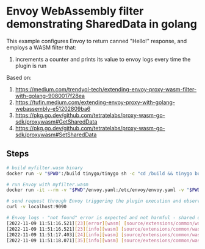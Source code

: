 # Envoy WebAssembly filter demonstrating SharedData in golang
 
This example configures Envoy to return canned "Hello!" response, and employs a WASM filter that:
1. increments a counter and prints its value to envoy logs every time the plugin is run

Based on:

1. https://medium.com/trendyol-tech/extending-envoy-proxy-wasm-filter-with-golang-9080017f28ea
1. https://tufin.medium.com/extending-envoy-proxy-with-golang-webassembly-e51202809ba6
1. https://pkg.go.dev/github.com/tetratelabs/proxy-wasm-go-sdk/proxywasm#GetSharedData
1. https://pkg.go.dev/github.com/tetratelabs/proxy-wasm-go-sdk/proxywasm#SetSharedData

## Steps

```bash
# build myfilter.wasm binary
docker run -v "$PWD":/build tinygo/tinygo sh -c "cd /build && tinygo build -o myfilter.wasm -scheduler=none -target=wasi ./main.go"
```

```bash
# run Envoy with myfilter.wasm
docker run -it --rm -v "$PWD"/envoy.yaml:/etc/envoy/envoy.yaml -v "$PWD"/myfilter.wasm:/etc/envoy/myfilter.wasm --network host envoyproxy/envoy:v1.22-latest
```

```bash
# send request through Envoy triggering the plugin execution and observe Envoy logs
curl -v localhost:9090
```

```bash
# Envoy logs - "not found" error is expected and not harmful - shared data needs initialization during the plugin's first run
[2022-11-09 11:51:16.521][23][error][wasm] [source/extensions/common/wasm/context.cc:1176] wasm log my_filter my_root_id my_vm_id: proxywasm.GetSharedData error: error status returned by host: not found
[2022-11-09 11:51:16.521][23][info][wasm] [source/extensions/common/wasm/context.cc:1170] wasm log my_filter my_root_id my_vm_id: Counter value: 1
[2022-11-09 11:51:17.403][24][info][wasm] [source/extensions/common/wasm/context.cc:1170] wasm log my_filter my_root_id my_vm_id: Counter value: 2
[2022-11-09 11:51:18.071][35][info][wasm] [source/extensions/common/wasm/context.cc:1170] wasm log my_filter my_root_id my_vm_id: Counter value: 3
```